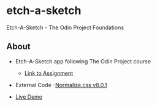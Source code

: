 # etch-a-sketch
Etch-A-Sketch - The Odin Project Foundations
## About
- Etch-A-Sketch app following The Odin Project course
    - [Link to Assignment](https://www.theodinproject.com/lessons/foundations-etch-a-sketch)

- External Code
    -[Normalize.css v8.0.1](https://necolas.github.io/normalize.css/)

- [Live Demo](https://cert-ready.github.io/etch-a-sketch/)